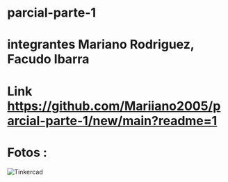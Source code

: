 # parcial-parte-1
# integrantes Mariano Rodriguez, Facudo Ibarra
# Link https://github.com/Mariiano2005/parcial-parte-1/new/main?readme=1
# Fotos : 
![Tinkercad](./parte-parcial-1.png)
